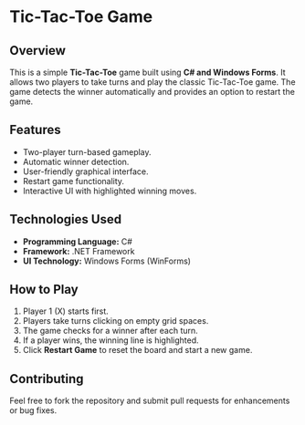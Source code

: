 # Tic-Tac-Toe Game

## Overview
This is a simple **Tic-Tac-Toe** game built using **C# and Windows Forms**. It allows two players to take turns and play the classic Tic-Tac-Toe game. The game detects the winner automatically and provides an option to restart the game.

## Features
- Two-player turn-based gameplay.
- Automatic winner detection.
- User-friendly graphical interface.
- Restart game functionality.
- Interactive UI with highlighted winning moves.

## Technologies Used
- **Programming Language:** C#
- **Framework:** .NET Framework
- **UI Technology:** Windows Forms (WinForms)

## How to Play
1. Player 1 (X) starts first.
2. Players take turns clicking on empty grid spaces.
3. The game checks for a winner after each turn.
4. If a player wins, the winning line is highlighted.
5. Click **Restart Game** to reset the board and start a new game.

## Contributing
Feel free to fork the repository and submit pull requests for enhancements or bug fixes.



